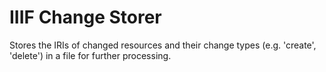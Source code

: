 # IIIF Change Storer

Stores the IRIs of changed resources and their change types (e.g. 'create', 'delete') in a file for further processing.

